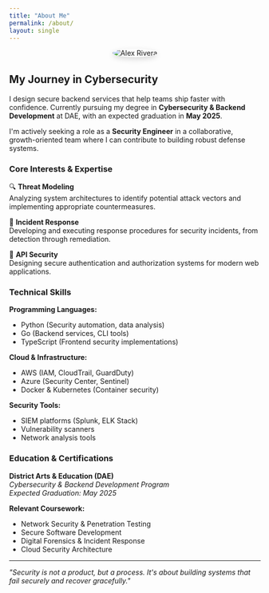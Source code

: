 ```yaml
---
title: "About Me"
permalink: /about/
layout: single
---
```


<div style="text-align:center; margin-bottom:2rem;">
  <img src="{{ '/assets/img/pinky.jpg' | relative_url }}" alt="Alex Rivera" 
       style="max-width:200px; border-radius:50%; box-shadow:0 4px 12px rgba(0,0,0,.15);">
</div>

## My Journey in Cybersecurity

I design secure backend services that help teams ship faster with confidence. Currently pursuing my degree in **Cybersecurity & Backend Development** at DAE, with an expected graduation in **May 2025**.

I'm actively seeking a role as a **Security Engineer** in a collaborative, growth-oriented team where I can contribute to building robust defense systems.

### Core Interests & Expertise

🔍 **Threat Modeling**  
Analyzing system architectures to identify potential attack vectors and implementing appropriate countermeasures.

🚨 **Incident Response**  
Developing and executing response procedures for security incidents, from detection through remediation.

🔐 **API Security**  
Designing secure authentication and authorization systems for modern web applications.

### Technical Skills

**Programming Languages:**
- Python (Security automation, data analysis)
- Go (Backend services, CLI tools)
- TypeScript (Frontend security implementations)

**Cloud & Infrastructure:**
- AWS (IAM, CloudTrail, GuardDuty)
- Azure (Security Center, Sentinel)
- Docker & Kubernetes (Container security)

**Security Tools:**
- SIEM platforms (Splunk, ELK Stack)
- Vulnerability scanners
- Network analysis tools

### Education & Certifications

**District Arts & Education (DAE)**  
*Cybersecurity & Backend Development Program*  
*Expected Graduation: May 2025*

**Relevant Coursework:**
- Network Security & Penetration Testing
- Secure Software Development
- Digital Forensics & Incident Response
- Cloud Security Architecture

---

*"Security is not a product, but a process. It's about building systems that fail securely and recover gracefully."*